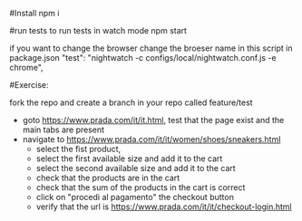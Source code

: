 #Install
npm i

#run tests
to run tests in watch mode
npm start

if you want to change the browser change the broeser name in this script in package.json
"test": "nightwatch -c configs/local/nightwatch.conf.js -e chrome",

#Exercise:

fork the repo and create a branch in your repo called feature/test

- goto https://www.prada.com/it/it.html, test that the page exist and the main tabs are present
- navigate to https://www.prada.com/it/it/women/shoes/sneakers.html
  - select the fist product,
  - select the first available size and add it to the cart
  - select the second available size and add it to the cart
  - check that the products are in the cart
  - check that the sum of the products in the cart is correct
  - click on "procedi al pagamento" the checkout button
  - verify that the url is https://www.prada.com/it/it/checkout-login.html
